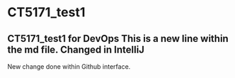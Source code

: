# CT5171_test1
CT5171_test1 for DevOps
This is a new line within the md file.
Changed in IntelliJ
----


New change done within Github interface.
